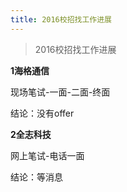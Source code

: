 ```yaml
---
title: 2016校招找工作进展
---
```


> 2016校招找工作进展

**1海格通信**

  现场笔试-一面-二面-终面
  
  结论：没有offer
  
**2全志科技**

  网上笔试-电话一面
  
  结论：等消息

